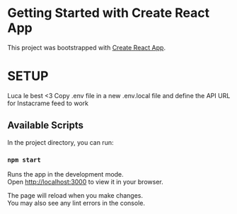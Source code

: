 # Getting Started with Create React App

This project was bootstrapped with [Create React App](https://github.com/facebook/create-react-app).

# SETUP
Luca le best <3
Copy .env file in a new .env.local file and define the API URL for Instacrame feed to work

## Available Scripts

In the project directory, you can run:

### `npm start`

Runs the app in the development mode.\
Open [http://localhost:3000](http://localhost:3000) to view it in your browser.

The page will reload when you make changes.\
You may also see any lint errors in the console.